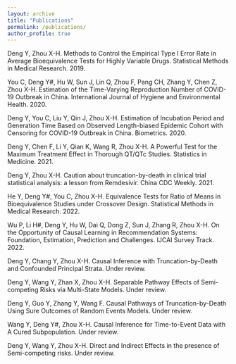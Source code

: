 ```yaml
---
layout: archive
title: "Publications"
permalink: /publications/
author_profile: true
---
```


Deng Y, Zhou X-H. Methods to Control the Empirical Type I Error Rate in Average Bioequivalence Tests for Highly Variable Drugs. Statistical Methods in Medical Research. 2019.

You C, Deng Y#, Hu W, Sun J, Lin Q, Zhou F, Pang CH, Zhang Y, Chen Z, Zhou X-H. Estimation of the Time-Varying Reproduction Number of COVID-19 Outbreak in China. International Journal of Hygiene and Environmental Health. 2020.

Deng Y, You C, Liu Y, Qin J, Zhou X-H. Estimation of Incubation Period and Generation Time Based on Observed Length-biased Epidemic Cohort with Censoring for COVID-19 Outbreak in China. Biometrics. 2020.

Deng Y, Chen F, Li Y, Qian K, Wang R, Zhou X-H. A Powerful Test for the Maximum Treatment Effect in Thorough QT/QTc Studies. Statistics in Medicine. 2021.

Deng Y, Zhou X-H. Caution about truncation-by-death in clinical trial statistical analysis: a lesson from Remdesivir. China CDC Weekly. 2021.

He Y, Deng Y#, You C, Zhou X-H. Equivalence Tests for Ratio of Means in Bioequivalence Studies under Crossover Design. Statistical Methods in Medical Research. 2022.

Wu P, Li H#, Deng Y, Hu W, Dai Q, Dong Z, Sun J, Zhang R, Zhou X-H. On the Opportunity of Causal Learning in Recommendation Systems: Foundation, Estimation, Prediction and Challenges. IJCAI Survey Track. 2022.

Deng Y, Chang Y, Zhou X-H. Causal Inference with Truncation-by-Death and Confounded Principal Strata. Under review.

Deng Y, Wang Y, Zhan X, Zhou X-H. Separable Pathway Effects of Semi-competing Risks via Multi-State Models. Under review.

Deng Y, Guo Y, Zhang Y, Wang F. Causal Pathways of Truncation-by-Death Using Sure Outcomes of Random Events Models. Under review.

Wang Y, Deng Y#, Zhou X-H. Causal Inference for Time-to-Event Data with A Cured Subpopulation. Under review.

Deng Y, Wang Y, Zhou X-H. Direct and Indirect Effects in the presence of Semi-competing risks. Under review.
